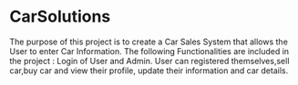 # CarSolutions
The purpose of this project is to create a Car Sales System that allows the User to enter Car Information.  The following Functionalities are included in the project : Login of User and Admin. User can registered themselves,sell car,buy car and view their profile, update their information and car details.
